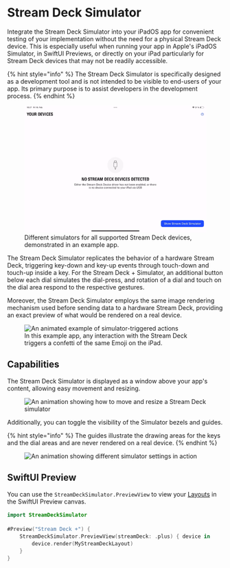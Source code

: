 # Stream Deck Simulator
Integrate the Stream Deck Simulator into your iPadOS app for convenient testing of your implementation without the need for a physical Stream Deck device. This is especially useful when running your app in Apple's iPadOS Simulator, in SwiftUI Previews, or directly on your iPad particularly for Stream Deck devices that may not be readily accessible.

{% hint style="info" %}
The Stream Deck Simulator is specifically designed as a development tool and is not intended to be visible to end-users of your app. Its primary purpose is to assist developers in the development process.
{% endhint %}

<figure>
    <img alt="An animated example of different Stream Deck simulators" src="_images/simulator_devices.gif">
    <figcaption>Different simulators for all supported Stream Deck devices, demonstrated in an example app.</figcaption>
</figure>

The Stream Deck Simulator replicates the behavior of a hardware Stream Deck, triggering key-down and key-up events through touch-down and touch-up inside a key. For the Stream Deck + Simulator, an additional button below each dial simulates the dial-press, and rotation of a dial and touch on the dial area respond to the respective gestures.

Moreover, the Stream Deck Simulator employs the same image rendering mechanism used before sending data to a hardware Stream Deck, providing an exact preview of what would be rendered on a real device.

<figure>
    <img alt="An animated example of simulator-triggered actions" src="_images/simulator_events.gif">
    <figcaption>In this example app, any interaction with the Stream Deck triggers a confetti of the same Emoji on the iPad.</figcaption>
</figure>

## Capabilities

The Stream Deck Simulator is displayed as a window above your app's content, allowing easy movement and resizing.

<figure>
    <img alt="An animation showing how to move and resize a Stream Deck simulator" src="_images/simulator_size_position.gif">
</figure>

Additionally, you can toggle the visibility of the Simulator bezels and guides.

{% hint style="info" %}
The guides illustrate the drawing areas for the keys and the dial areas and are never rendered on a real device.
{% endhint %}

<figure>
    <img alt="An animation showing different simulator settings in action" src="_images/simulator_options.gif">
</figure>

## SwiftUI Preview

You can use the `StreamDeckSimulator.PreviewView` to view your [Layouts](Layout/README) in the SwiftUI Preview canvas.

```swift
import StreamDeckSimulator

#Preview("Stream Deck +") {
    StreamDeckSimulator.PreviewView(streamDeck: .plus) { device in
        device.render(MyStreamDeckLayout)
    }
}
```
